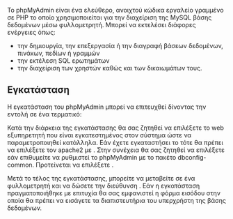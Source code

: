 Το phpMyAdmin είναι ένα ελεύθερο, ανοιχτού κώδικα εργαλείο γραμμένο σε
PHP το οποίο χρησιμοποιείται για την διαχείριση της MySQL βάσης
δεδομένων μέσω φυλλομετρητή. Μπορεί να εκτελέσει διάφορες
ενέργειες όπως:

  - την δημιουργία, την επεξεργασία ή την διαγραφή βάσεων δεδομένων,
    πινάκων, πεδίων ή γραμμών
  - την εκτέλεση SQL ερωτημάτων
  - την διαχείριση των χρηστών καθώς και των δικαιωμάτων τους.

## Εγκατάσταση

Η εγκατάσταση του phpMyAdmin μπορεί να επιτευχθεί δίνοντας την εντολή σε
ένα τερματικό:

Κατά την διάρκεια της εγκατάστασης θα σας ζητηθεί να επιλέξετε το web
εξυπηρετητή που είναι εγκατεστημένος στον σύστημα ώστε να
παραμετροποιηθεί κατάλληλα. Εάν έχετε εγκαταστήσει το  τότε
θα πρέπει να επιλέξετε τον apache2 με . Στην συνέχεια θα σας ζητηθεί να
επιλέξετε εάν επιθυμείτε να ρυθμιστεί το phpMyAdmin με το πακέτο
dbconfig-common. Προτείνεται να επιλέξετε .

Μετά το τέλος της εγκατάστασης, μπορείτε να μεταβείτε σε ένα
φυλλομετρητή και να δώσετε την διεύθυνση . Εάν η εγκατάσταση
πραγματοποιήθηκε με επιτυχία θα σας εμφανιστεί η φόρμα εισόδου στην
οποία θα πρέπει να εισάγετε τα διαπιστευτήρια του υπερχρήστη της
βάσης δεδομένων.